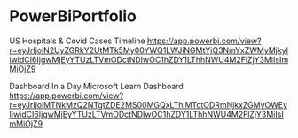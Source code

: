 # PowerBiPortfolio

US Hospitals & Covid Cases Timeline
https://app.powerbi.com/view?r=eyJrIjoiN2UyZGRkY2UtMTk5My00YWQ1LWJiNGMtYjQ3NmYxZWMyMjkyIiwidCI6IjgwMjEyYTUzLTVmODctNDIwOC1hZDY1LThhNWU4M2FlZjY3MiIsImMiOjZ9

Dashboard In a Day Microsoft Learn Dashboard
https://app.powerbi.com/view?r=eyJrIjoiMTNkMzQ2NTgtZDE2MS00MGQxLThiMTctODRmNjkxZGMyOWEyIiwidCI6IjgwMjEyYTUzLTVmODctNDIwOC1hZDY1LThhNWU4M2FlZjY3MiIsImMiOjZ9

